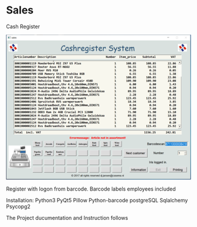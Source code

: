 # Sales
Cash Register

![Sales Cash Register Screenshot](https://raw.githubusercontent.com/DirkJanJansen/Sales/master/Cashregister.png)

Register with logon from barcode.
Barcode labels employees included

Installation:
Python3
PyQt5
Pillow
Python-barcode
postgreSQL
Sqlalchemy
Psycopg2

The Project ducumentation and Instruction follows
